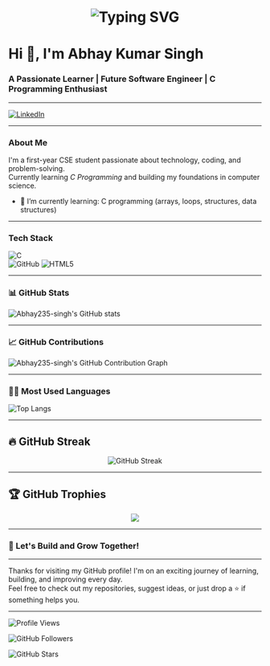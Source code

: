 
<h1 align="center">
  <img src="https://readme-typing-svg.herokuapp.com?font=Fira+Code&size=30&duration=3000&pause=1000&color=007BFF&center=true&vCenter=true&width=800&lines=👋+Hello+There!+My+name+is+Abhay+Kumar+Singh.;Welcome+to+my+GitHub+profile." alt="Typing SVG" />
</h1>

# Hi 👋, I'm Abhay Kumar Singh
### A Passionate Learner | Future Software Engineer | C Programming Enthusiast
---
[![LinkedIn](https://img.shields.io/badge/LinkedIn-Connect-blue?style=flat-square&logo=linkedin)](www.linkedin.com/in/abhay-singh-79895135)



---

### About Me  
I'm a first-year CSE student passionate about technology, coding, and problem-solving.  
Currently learning *C Programming* and building my foundations in computer science.


- 🌱 I’m currently learning: C programming (arrays, loops, structures, data structures)  



---

### Tech Stack  
![C](https://img.shields.io/badge/C-A8B9CC?style=flat&logo=c&logoColor=white)  
![GitHub](https://img.shields.io/badge/GitHub-100000?style=flat&logo=github&logoColor=white)
![HTML5](https://img.shields.io/badge/HTML5-E34F26?style=flat&logo=html5&logoColor=white)


---

### 📊 GitHub Stats  
![Abhay235-singh's GitHub stats](https://github-readme-stats.vercel.app/api?username=Abhay235-singh&show_icons=true&theme=tokyonight)

---

### 📈 GitHub Contributions
![Abhay235-singh's GitHub Contribution Graph](https://github-readme-activity-graph.vercel.app/graph?username=Abhay235-singh&theme=react-dark&hide_border=true)

---

### 👨‍💻 Most Used Languages  
![Top Langs](https://github-readme-stats.vercel.app/api/top-langs/?username=Abhay235-singh&layout=compact&theme=tokyonight)

---

## 🔥 GitHub Streak
<p align="center">
  <img src="https://streak-stats.demolab.com?user=Abhay235-singh&theme=react&hide_border=true&date_format=M%20j%5B%2C%20Y%5D" alt="GitHub Streak" />
</p>

---

## 🏆 GitHub Trophies
<p align="center">
  <img src="https://github-profile-trophy.vercel.app/?username=Abhay235-singh&theme=gruvbox&no-frame=true&no-bg=true&margin-w=10" />
</p>

---

### 🚀 Let's Build and Grow Together!

---

Thanks for visiting my GitHub profile! I'm on an exciting journey of learning, building, and improving every day.  
Feel free to check out my repositories, suggest ideas, or just drop a ⭐ if something helps you.



---

![Profile Views](https://komarev.com/ghpvc/?username=Abhay235-singh&label=Profile+Views&color=0e75b6&style=flat)

![GitHub Followers](https://img.shields.io/github/followers/Abhay235-singh?label=Followers&style=flat&color=0e75b6)

![GitHub Stars](https://img.shields.io/github/stars/Abhay235-singh?affiliations=OWNER&label=Stars&style=flat&color=0e75b6)
